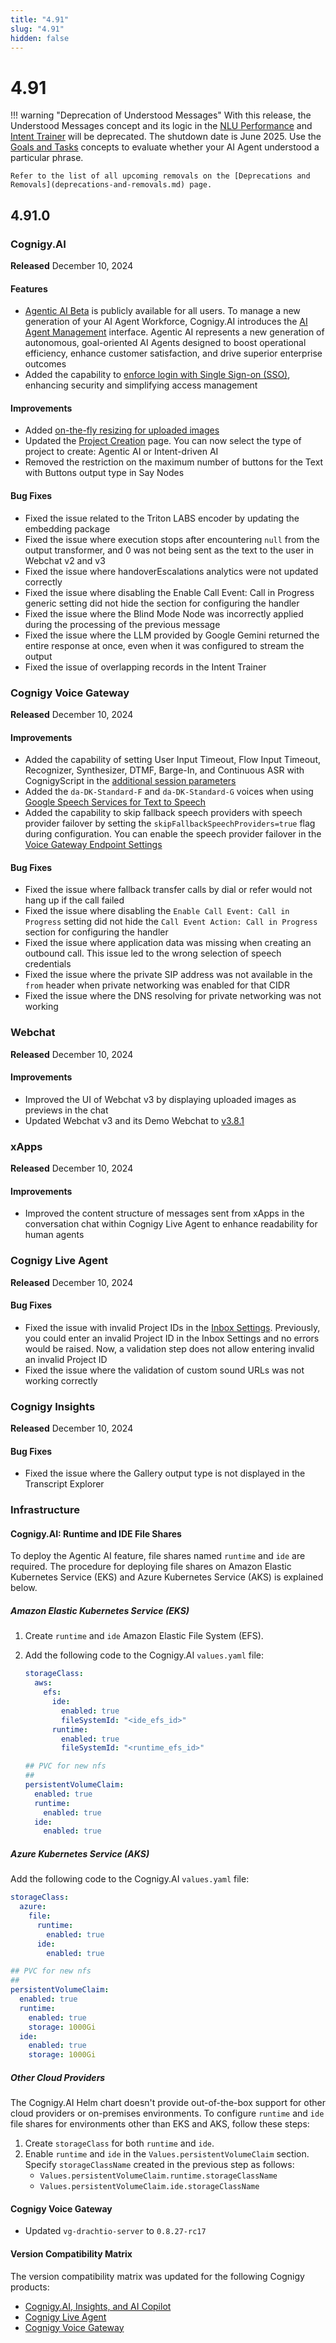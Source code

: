 ```yaml
---
title: "4.91"
slug: "4.91"
hidden: false
---
```


# 4.91

!!! warning "Deprecation of Understood Messages"
    With this release, the Understood Messages concept and its logic in the [NLU Performance](../insights/reports/nlu-performance.md#understood-messages) and [Intent Trainer](../ai/train/intent-trainer.md) will be deprecated. The shutdown date is June 2025. Use the [Goals and Tasks](../ai/analyze/goals-and-tasks/overview.md) concepts to evaluate whether your AI Agent understood a particular phrase.
   
    Refer to the list of all upcoming removals on the [Deprecations and Removals](deprecations-and-removals.md) page.

## 4.91.0

### Cognigy.AI

**Released** December 10, 2024

#### Features

- [Agentic AI Beta](../ai/empower/agentic-ai/overview.md) is publicly available for all users. To manage a new generation of your AI Agent Workforce, Cognigy.AI introduces the [AI Agent Management](../ai/empower/agentic-ai/manage-ai-agents.md) interface. Agentic AI represents a new generation of autonomous, goal-oriented AI Agents designed to boost operational efficiency, enhance customer satisfaction, and drive superior enterprise outcomes
- Added the capability to [enforce login with Single Sign-on (SSO)](../ai/installation/single-sign-on-saml2.md#enforce-login-with-sso), enhancing security and simplifying access management

#### Improvements

- Added [on-the-fly resizing for uploaded images](../ai/deploy/endpoints/file-storage.md#resize-images)
- Updated the [Project Creation](../ai/build/projects.md#create-a-project) page. You can now select the type of project to create: Agentic AI or Intent-driven AI
- Removed the restriction on the maximum number of buttons for the Text with Buttons output type in Say Nodes

#### Bug Fixes

- Fixed the issue related to the Triton LABS encoder by updating the embedding package
- Fixed the issue where execution stops after encountering `null` from the output transformer, and 0 was not being sent as the text to the user in Webchat v2 and v3
- Fixed the issue where handoverEscalations analytics were not updated correctly
- Fixed the issue where disabling the Enable Call Event: Call in Progress generic setting did not hide the section for configuring the handler
- Fixed the issue where the Blind Mode Node was incorrectly applied during the processing of the previous message
- Fixed the issue where the LLM provided by Google Gemini returned the entire response at once, even when it was configured to stream the output
- Fixed the issue of overlapping records in the Intent Trainer

### Cognigy Voice Gateway

**Released** December 10, 2024

#### Improvements

- Added the capability of setting User Input Timeout, Flow Input Timeout, Recognizer, Synthesizer, DTMF, Barge-In, and Continuous ASR with CognigyScript in the [additional session parameters](../ai/build/node-reference/voice/voice-gateway/parameter-details.md#advanced)
- Added the `da-DK-Standard-F` and `da-DK-Standard-G` voices when using [Google Speech Services for Text to Speech](../ai/overview/getting-started-with-voice-agent.md)
- Added the capability to skip fallback speech providers with speech provider failover by setting the `skipFallbackSpeechProviders=true` flag during configuration. You can enable the speech provider failover in the [Voice Gateway Endpoint Settings](../ai/deploy/endpoint-reference/voice-gateway.md)

#### Bug Fixes

- Fixed the issue where fallback transfer calls by dial or refer would not hang up if the call failed
- Fixed the issue where disabling the `Enable Call Event: Call in Progress` setting did not hide the `Call Event Action: Call in Progress` section for configuring the handler
- Fixed the issue where application data was missing when creating an outbound call. This issue led to the wrong selection of speech credentials
- Fixed the issue where the private SIP address was not available in the `from` header when private networking was enabled for that CIDR
- Fixed the issue where the DNS resolving for private networking was not working

### Webchat

**Released** December 10, 2024

#### Improvements

- Improved the UI of Webchat v3 by displaying uploaded images as previews in the chat
- Updated Webchat v3 and its Demo Webchat to [v3.8.1](https://github.com/Cognigy/Webchat/releases/tag/v3.8.1)

### xApps

**Released** December 10, 2024

#### Improvements

- Improved the content structure of messages sent from xApps in the conversation chat within Cognigy Live Agent to enhance readability for human agents

### Cognigy Live Agent

**Released** December 10, 2024

#### Bug Fixes

- Fixed the issue with invalid Project IDs in the [Inbox Settings](../live-agent/settings/inboxes.md). Previously, you could enter an invalid Project ID in the Inbox Settings and no errors would be raised. Now, a validation step does not allow entering invalid an invalid Project ID
- Fixed the issue where the validation of custom sound URLs was not working correctly

### Cognigy Insights

**Released** December 10, 2024

#### Bug Fixes

- Fixed the issue where the Gallery output type is not displayed in the Transcript Explorer

### Infrastructure

#### Cognigy.AI: Runtime and IDE File Shares

To deploy the Agentic AI feature, file shares named `runtime` and `ide` are required. The procedure for deploying file shares on Amazon Elastic Kubernetes Service (EKS) and Azure Kubernetes Service (AKS) is explained below.

##### Amazon Elastic Kubernetes Service (EKS)

1. Create `runtime` and `ide` Amazon Elastic File System (EFS).
2. Add the following code to the Cognigy.AI `values.yaml` file:

    ```yaml
    storageClass:
      aws:
        efs:
          ide:
            enabled: true
            fileSystemId: "<ide_efs_id>"
          runtime:
            enabled: true
            fileSystemId: "<runtime_efs_id>"
    
    ## PVC for new nfs
    ##
    persistentVolumeClaim:
      enabled: true
      runtime:
        enabled: true
      ide:
        enabled: true
    ```

##### Azure Kubernetes Service (AKS)

Add the following code to the Cognigy.AI `values.yaml` file:

```yaml
storageClass:
  azure:
    file:
      runtime:
        enabled: true
      ide:
        enabled: true

## PVC for new nfs
##
persistentVolumeClaim:
  enabled: true
  runtime:
    enabled: true
    storage: 1000Gi
  ide:
    enabled: true
    storage: 1000Gi
```

##### Other Cloud Providers

The Cognigy.AI Helm chart doesn't provide out-of-the-box support for other cloud providers or on-premises environments. To configure `runtime` and `ide` file shares for environments other than EKS and AKS, follow these steps:

1. Create `storageClass` for both `runtime` and `ide`.
2. Enable `runtime` and `ide` in the `Values.persistentVolumeClaim` section. Specify `storageClassName` created in the previous step as follows:
    - `Values.persistentVolumeClaim.runtime.storageClassName`
    - `Values.persistentVolumeClaim.ide.storageClassName`
   
#### Cognigy Voice Gateway

- Updated `vg-drachtio-server` to `0.8.27-rc17`

#### Version Compatibility Matrix

The version compatibility matrix was updated for the following Cognigy products:

- [Cognigy.AI, Insights, and AI Copilot](../ai/installation/version-compatibility-matrix.md)
- [Cognigy Live Agent](../live-agent/installation/deployment/version-compatibility-matrix.md)
- [Cognigy Voice Gateway](../voice-gateway/installation/version-compatibility-matrix.md)